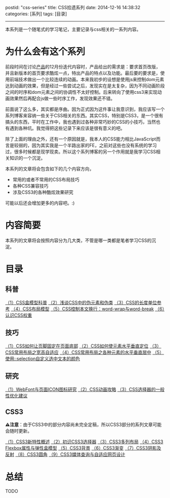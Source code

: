 postid: "css-series"
title: CSS拾遗系列
date: 2014-12-16 14:38:32
categories: [系列]
tags: [目录]

---

本系列是一个随笔式的学习笔记，主要记录与css相关的一系列内容。

# 为什么会有这个系列

前段时间在讨论[产品](http://ce.baidu.com)的12月份迭代内容时，产品给出的需求是：要求首页改版，并且新版本的首页要求酷炫一点，特出产品的特点以及功能。最后要的要求是，使用前端技术做出一个比较连续的动画。本来我初步的设想是使用js来控制dom元素达到动画的效果，但是经过一些尝试之后，发现实在是太复杂，因为不同动画阶段之间的时序和dom元素之间的协调性不太好控制。后来转向了使用css3来实现动画效果然后再配合js做一些时序工作，发现效果还不错。

前面说了这么多，其实都是序曲。因为正式因为这件事让我意识到，我应该写一个系列博客来容纳一些关于CSS相关的东西。其实CSS，特别是CSS3，是一个很有搞头的东西，平时在工作中，我也遇到过各种非常巧妙的CSS的小技巧，当然也有遇到各种坑。我觉得把这些记录下来应该是很有意义的吧。

除了上面的理由之外，还有一个原因就是，我本人的CSS能力相比JavaScript而言是较弱的，因为其实我是一个半路出家的FE，之前对这些也没有系统的学习过，很多时候都是现学现卖。所以这个系列博客的另一个作用就是我学习CSS相关知识的一个沉淀。

本系列的文章将会包含如下的几个内容方向，

- 常用的或者不常用的CSS布局技巧
- 各种CSS兼容技巧
- 涉及CSS3的各种酷炫效果研究

可能以后还会增加更多的内容吧。:)

# 内容简要

本系列的文章将会按照内容分为几大类，不管是哪一类都是笔者学习CSS的沉淀。

# 目录

## 科普

[（1）CSS盒模型科普](http://blog.gejiawen.com/2014/11/18/css-box-model-guide/)
[（2）浅谈CSS中的伪元素和伪类](http://blog.gejiawen.com/2014/11/20/pseudo-element-and-pseudo-class/)
[（3）CSS的长度单位参考](http://blog.gejiawen.com/2015/03/03/css-length-unit-guide/)
[（4）CSS布局模型](http://blog.gejiawen.com/2015/03/04/css-layout-model/)
[（5）CSS控制本文换行：word-wrap与word-break](http://blog.gejiawen.com/2015/03/09/usage-for-word-wrap-and-word-break/)
[（6）认识CSS权重](http://blog.gejiawen.com/2015/03/16/css-weight-guide/)


## 技巧

[（1）CSS如何让页脚固定在页面底部](http://blog.gejiawen.com/2014/12/16/how-to-fix-footer-to-bottom/)
[（2）CSS如何使元素水平垂直定位](http://blog.gejiawen.com/2014/12/21/how-to-horizontal-and-vertical-positioning/)
[（3）CSS常用布局之宽高自适应](http://blog.gejiawen.com/2015/03/12/css-layout-width-height-responsive/)
[（4）CSS常用布局之各种元素的水平垂直居中](http://blog.gejiawen.com/2015/03/13/css-layout-horizontal-and-vertical-for-elements/)
[（5）使用::selection自定义选中文本的颜色](http://blog.gejiawen.com/2015/04/14/usage-for-selection-pseudo-class/)


## 研究

[（1）WebFont与页面ICON图标研究](http://blog.gejiawen.com/2015/03/04/webfont-and-icon-guide/)
[（2）CSS动画攻略](http://blog.gejiawen.com/2015/05/05/css-animation-guide/)
[（3）CSS选择器的一般性优化建议](http://blog.gejiawen.com/2015/04/13/suggestion-for-css-selectors/)


## CSS3

**⚠️注意**：由于CSS3中的部分内容尚未完全定稿，所以CSS3部分的系列文章可能会随时更新。

[（1）CSS3新特性概述](http://blog.gejiawen.com/2015/04/13/css3-new-feature/)
[（2）初识CSS3选择器](http://blog.gejiawen.com/2015/04/09/first-to-css3-selectors/)
[（3）CSS3多列布局](http://blog.gejiawen.com/2015/04/14/css3-multi-column-guide/)
[（4）CSS3 Flexbox属性与弹性盒模型](http://blog.gejiawen.com/2015/05/20/css3-flexbox-guide/)
[（5）CSS3背景](http://blog.gejiawen.com/2015/04/21/css3-background-guide/)
[（6）CSS3渐变](http://blog.gejiawen.com/2015/04/23/css3-gradient-guide/)
[（7）CSS3阴影及反射](http://blog.gejiawen.com/2015/05/05/css3-shadow-and-reflect/)
[（8）CSS3圆角](http://blog.gejiawen.com/2015/04/23/css3-radius-guide/)
[（9）CSS3媒体查询与自适应网页设计](http://blog.gejiawen.com/2015/05/18/css3-media-query-and-responsive-design/)


# 总结

TODO



